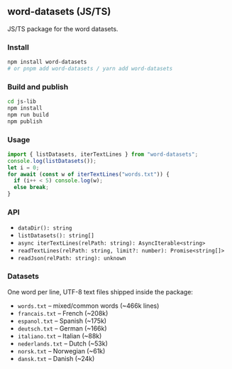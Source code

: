 ## word-datasets (JS/TS)

JS/TS package for the word datasets.

### Install

```bash
npm install word-datasets
# or pnpm add word-datasets / yarn add word-datasets
```

### Build and publish

```bash
cd js-lib
npm install
npm run build
npm publish
```

### Usage

```ts
import { listDatasets, iterTextLines } from "word-datasets";
console.log(listDatasets());
let i = 0;
for await (const w of iterTextLines("words.txt")) {
  if (i++ < 5) console.log(w);
  else break;
}
```

### API

- `dataDir(): string`
- `listDatasets(): string[]`
- `async iterTextLines(relPath: string): AsyncIterable<string>`
- `readTextLines(relPath: string, limit?: number): Promise<string[]>`
- `readJson(relPath: string): unknown`

### Datasets

One word per line, UTF-8 text files shipped inside the package:

- `words.txt` – mixed/common words (~466k lines)
- `francais.txt` – French (~208k)
- `espanol.txt` – Spanish (~175k)
- `deutsch.txt` – German (~166k)
- `italiano.txt` – Italian (~88k)
- `nederlands.txt` – Dutch (~53k)
- `norsk.txt` – Norwegian (~61k)
- `dansk.txt` – Danish (~24k)

